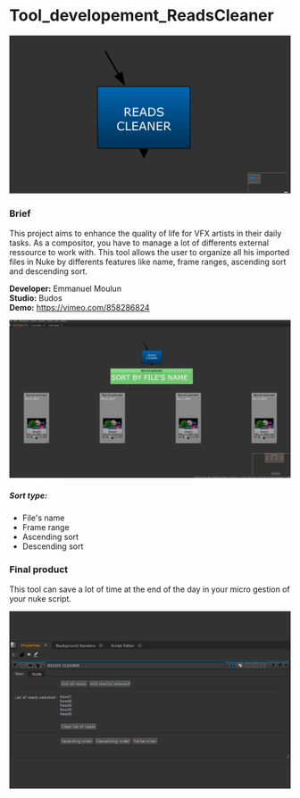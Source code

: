 # Tool_developement_ReadsCleaner

![Image](https://github.com/lostbyt/Tool_developement_ReadsCleaner/blob/main/Capture_node.PNG
)



### Brief
This project aims to enhance the quality of life for VFX artists in their daily tasks.
As a compositor, you have to manage a lot of differents external ressource to work with. This tool allows the user
to organize all his imported files in Nuke by differents features like name, frame ranges, ascending sort and descending sort.

**Developer:** Emmanuel Moulun<br>
**Studio:** Budos<br>
**Demo:** https://vimeo.com/858286824

![Image](https://github.com/lostbyt/Tool_developement_ReadsCleaner/blob/main/sortFileName.jpg)


##### Sort type:
* File's name
* Frame range
* Ascending sort
* Descending sort

### Final product
This tool can save a lot of time at the end of the day in your micro gestion of your nuke script.

![Image](https://github.com/lostbyt/Tool_developement_ReadsCleaner/blob/main/UI.PNG)

